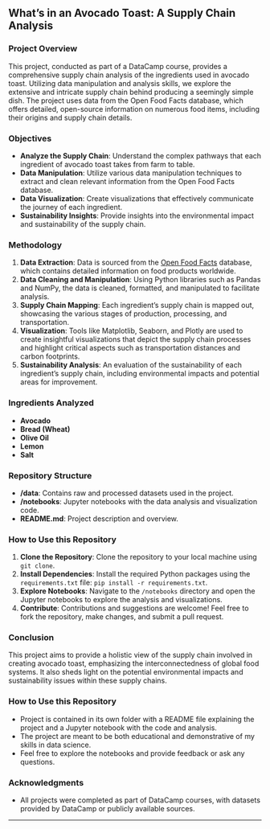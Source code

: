 ## What’s in an Avocado Toast: A Supply Chain Analysis

### Project Overview

This project, conducted as part of a DataCamp course, provides a comprehensive supply chain analysis of the ingredients used in avocado toast. Utilizing data manipulation and analysis skills, we explore the extensive and intricate supply chain behind producing a seemingly simple dish. The project uses data from the Open Food Facts database, which offers detailed, open-source information on numerous food items, including their origins and supply chain details.

### Objectives

- **Analyze the Supply Chain**: Understand the complex pathways that each ingredient of avocado toast takes from farm to table.
- **Data Manipulation**: Utilize various data manipulation techniques to extract and clean relevant information from the Open Food Facts database.
- **Data Visualization**: Create visualizations that effectively communicate the journey of each ingredient.
- **Sustainability Insights**: Provide insights into the environmental impact and sustainability of the supply chain.

### Methodology

1. **Data Extraction**: Data is sourced from the [Open Food Facts](https://world.openfoodfacts.org/) database, which contains detailed information on food products worldwide.
2. **Data Cleaning and Manipulation**: Using Python libraries such as Pandas and NumPy, the data is cleaned, formatted, and manipulated to facilitate analysis.
3. **Supply Chain Mapping**: Each ingredient’s supply chain is mapped out, showcasing the various stages of production, processing, and transportation.
4. **Visualization**: Tools like Matplotlib, Seaborn, and Plotly are used to create insightful visualizations that depict the supply chain processes and highlight critical aspects such as transportation distances and carbon footprints.
5. **Sustainability Analysis**: An evaluation of the sustainability of each ingredient’s supply chain, including environmental impacts and potential areas for improvement.

### Ingredients Analyzed

- **Avocado**
- **Bread (Wheat)**
- **Olive Oil**
- **Lemon**
- **Salt**

### Repository Structure

- **/data**: Contains raw and processed datasets used in the project.
- **/notebooks**: Jupyter notebooks with the data analysis and visualization code.
- **README.md**: Project description and overview.

### How to Use this Repository

1. **Clone the Repository**: Clone the repository to your local machine using `git clone`.
2. **Install Dependencies**: Install the required Python packages using the `requirements.txt` file: `pip install -r requirements.txt`.
3. **Explore Notebooks**: Navigate to the `/notebooks` directory and open the Jupyter notebooks to explore the analysis and visualizations.
4. **Contribute**: Contributions and suggestions are welcome! Feel free to fork the repository, make changes, and submit a pull request.

### Conclusion

This project aims to provide a holistic view of the supply chain involved in creating avocado toast, emphasizing the interconnectedness of global food systems. It also sheds light on the potential environmental impacts and sustainability issues within these supply chains.

### How to Use this Repository

- Project is contained in its own folder with a README file explaining the project and a Jupyter notebook with the code and analysis.
- The project are meant to be both educational and demonstrative of my skills in data science.
- Feel free to explore the notebooks and provide feedback or ask any questions.

### Acknowledgments

- All projects were completed as part of DataCamp courses, with datasets provided by DataCamp or publicly available sources.

---

